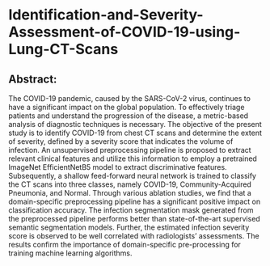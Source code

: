 # Identification-and-Severity-Assessment-of-COVID-19-using-Lung-CT-Scans

## Abstract: 
The COVID-19 pandemic, caused by the SARS-CoV-2 virus, continues to have a significant impact on the global population. To effectively triage patients and understand the progression of the disease, a metric-based analysis of diagnostic techniques is necessary. The objective of the present study is to identify COVID-19 from chest CT scans and determine the extent of severity, defined by a severity score that indicates the volume of infection. An unsupervised preprocessing pipeline is proposed to extract relevant clinical features and utilize this information to employ a pretrained ImageNet EfficientNetB5
model to extract discriminative features. Subsequently, a shallow feed-forward neural network is trained to classify the CT scans into three classes, namely COVID-19, Community-Acquired Pneumonia, and Normal. Through various ablation studies, we find that a domain-specific preprocessing pipeline has a significant positive impact on classification accuracy. The infection segmentation mask generated from the preprocessed pipeline performs better than state-of-the-art supervised semantic segmentation models. Further, the estimated infection severity score is observed to be well correlated with radiologists’ assessments. The results confirm the importance of domain-specific pre-processing for training machine learning algorithms.
